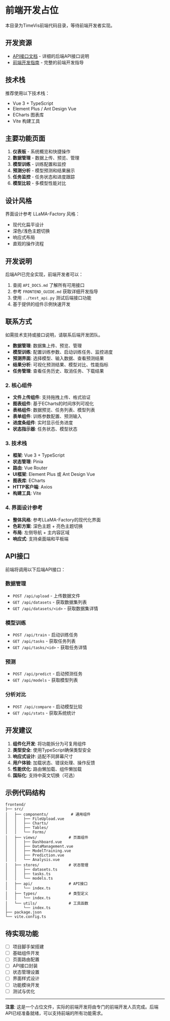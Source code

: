 # 前端开发占位

本目录为TimeVis前端代码目录，等待前端开发者实现。

## 开发资源

- [API接口文档](../API_DOCS.md) - 详细的后端API接口说明
- [前端开发指南](./FRONTEND_GUIDE.md) - 完整的前端开发指导

## 技术栈

推荐使用以下技术栈：
- Vue 3 + TypeScript
- Element Plus / Ant Design Vue
- ECharts 图表库
- Vite 构建工具

## 主要功能页面

1. **仪表板** - 系统概览和快捷操作
2. **数据管理** - 数据上传、预览、管理
3. **模型训练** - 训练配置和监控
4. **预测分析** - 模型预测和结果展示
5. **任务监控** - 任务状态和进度跟踪
6. **模型比较** - 多模型性能对比

## 设计风格

界面设计参考 LLaMA-Factory 风格：
- 现代化扁平设计
- 深色/浅色主题切换
- 响应式布局
- 直观的操作流程

## 开发说明

后端API已完全实现，前端开发者可以：

1. 查阅 `API_DOCS.md` 了解所有可用接口
2. 参考 `FRONTEND_GUIDE.md` 获取详细开发指导
3. 使用 `../test_api.py` 测试后端接口功能
4. 基于提供的组件示例快速开发

## 联系方式

如需技术支持或接口说明，请联系后端开发团队。
- **数据管理**: 数据集上传、预览、管理
- **模型训练**: 配置训练参数、启动训练任务、监控进度
- **预测界面**: 选择模型、输入数据、查看预测结果
- **结果分析**: 可视化预测结果、模型对比、性能指标
- **任务管理**: 查看任务历史、取消任务、下载结果

### 2. 核心组件
- **文件上传组件**: 支持拖拽上传、格式验证
- **图表组件**: 基于ECharts的时间序列可视化
- **表格组件**: 数据预览、任务列表、模型列表
- **表单组件**: 训练参数配置、预测输入
- **进度条组件**: 实时显示任务进度
- **状态指示器**: 任务状态、模型状态

### 3. 技术栈
- **框架**: Vue 3 + TypeScript
- **状态管理**: Pinia
- **路由**: Vue Router
- **UI框架**: Element Plus 或 Ant Design Vue
- **图表库**: ECharts
- **HTTP客户端**: Axios
- **构建工具**: Vite

### 4. 界面设计参考
- **整体风格**: 参考LLaMA-Factory的现代化界面
- **色彩方案**: 深色主题 + 亮色主题切换
- **布局**: 左侧导航 + 主内容区域
- **响应式**: 支持桌面端和平板端

## API接口

前端将调用以下后端API接口：

### 数据管理
- `POST /api/upload` - 上传数据文件
- `GET /api/datasets` - 获取数据集列表
- `GET /api/datasets/<id>` - 获取数据集详情

### 模型训练
- `POST /api/train` - 启动训练任务
- `GET /api/tasks` - 获取任务列表
- `GET /api/tasks/<id>` - 获取任务详情

### 预测
- `POST /api/predict` - 启动预测任务
- `GET /api/models` - 获取模型列表

### 分析对比
- `POST /api/compare` - 启动模型比较
- `GET /api/stats` - 获取系统统计

## 开发建议

1. **组件化开发**: 将功能拆分为可复用组件
2. **类型安全**: 使用TypeScript确保类型安全
3. **响应式设计**: 适配不同屏幕尺寸
4. **用户体验**: 加载状态、错误处理、操作反馈
5. **性能优化**: 路由懒加载、组件懒加载
6. **国际化**: 支持中英文切换（可选）

## 示例代码结构

```
frontend/
├── src/
│   ├── components/          # 通用组件
│   │   ├── FileUpload.vue
│   │   ├── Charts/
│   │   ├── Tables/
│   │   └── Forms/
│   ├── views/              # 页面组件
│   │   ├── Dashboard.vue
│   │   ├── DataManagement.vue
│   │   ├── ModelTraining.vue
│   │   ├── Prediction.vue
│   │   └── Analysis.vue
│   ├── stores/             # 状态管理
│   │   ├── datasets.ts
│   │   ├── tasks.ts
│   │   └── models.ts
│   ├── api/                # API接口
│   │   └── index.ts
│   ├── types/              # 类型定义
│   │   └── index.ts
│   └── utils/              # 工具函数
│       └── index.ts
├── package.json
└── vite.config.ts
```

## 待实现功能

- [ ] 项目脚手架搭建
- [ ] 基础组件开发
- [ ] 页面路由配置
- [ ] API接口封装
- [ ] 状态管理设置
- [ ] 界面样式设计
- [ ] 功能模块开发
- [ ] 测试与优化

---

**注意**: 这是一个占位文件，实际的前端开发将由专门的前端开发人员完成。后端API已经准备就绪，可以支持前端的所有功能需求。
